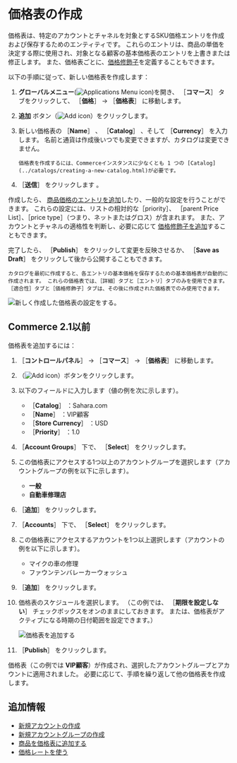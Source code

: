 # 価格表の作成

価格表は、特定のアカウントとチャネルを対象とするSKU価格エントリを作成および保存するためのエンティティです。 これらのエントリは、商品の単価を決定する際に使用され、対象となる顧客の基本価格表のエントリを上書きまたは修正します。 また、価格表ごとに、[価格修飾子](./using-price-modifiers.md)を定義することもできます。

以下の手順に従って、新しい価格表を作成します：

1. **グローバルメニュー**(![Applications Menu icon](../images/icon-applications-menu.png))を開き、 ［**コマース**］ タブをクリックして、 ［**価格**］ &rarr; ［**価格表**］ に移動します。

1. **追加** ボタン（![Add icon](../images/icon-add.png)）をクリックします。

1. 新しい価格表の ［**Name**］ 、 ［**Catalog**］ 、そして ［**Currency**］ を入力します。 名前と通貨は作成後いつでも変更できますが、カタログは変更できません。

   ```{note}
   価格表を作成するには、Commerceインスタンスに少なくとも 1 つの [Catalog](../catalogs/creating-a-new-catalog.html)が必要です。
   ```

1. ［**送信**］ をクリックします 。

作成したら、 [商品価格のエントリを追加](./adding-products-to-a-price-list.md)したり、一般的な設定を行うことができます。 これらの設定には、リストの相対的な［priority］、 ［parent Price List］、［price type］（つまり、ネットまたはグロス）が含まれます。 また、アカウントとチャネルの適格性を判断し、必要に応じて [価格修飾子を追加](./using-price-modifiers.md)することもできます。

完了したら、 ［**Publish**］ をクリックして変更を反映させるか、 ［**Save as Draft**］ をクリックして後から公開することもできます。

```{note}
カタログを最初に作成すると、各エントリの基本価格を保存するための基本価格表が自動的に作成されます。 これらの価格表では、［詳細］タブと［エントリ］タブのみを使用できます。 ［適合性］タブと［価格修飾子］タブは、その後に作成された価格表でのみ使用できます。
```

![新しく作成した価格表の設定をする。](./creating-a-price-list/images/02.png)

## Commerce 2.1以前

価格表を追加するには：

1. ［**コントロールパネル**］ → ［**コマース**］ → ［**価格表**］ に移動します。
1. （![Add icon](../images/icon-add.png)）ボタンをクリックします。
1. 以下のフィールドに入力します（値の例を次に示します）。
    * ［**Catalog**］ ：Sahara.com
    * ［**Name**］ ：VIP顧客
    * ［**Store Currency**］ ：USD
    * ［**Priority**］ ：1.0
1. ［**Account Groups**］ 下で、 ［**Select**］ をクリックします。
1. この価格表にアクセスする1つ以上のアカウントグループを選択します（アカウントグループの例を以下に示します）。
    * **一般**
    * **自動車修理店**
1. ［**追加**］ をクリックします。
1. ［**Accounts**］ 下で、 ［**Select**］ をクリックします。
1. この価格表にアクセスするアカウントを1つ以上選択します（アカウントの例を以下に示します）。
    * マイクの車の修理
    * ファウンテンバレーカーウォッシュ
1. ［**追加**］ をクリックします。
1. 価格表のスケジュールを選択します。 （この例では、 ［**期限を設定しない**］ チェックボックスをオンのままにしておきます。 または、価格表がアクティブになる時期の日付範囲を設定できます。）

    ![価格表を追加する](./creating-a-price-list/images/01.png)

1. ［**Publish**］ をクリックします。

価格表（この例では **VIP顧客**）が作成され、選択したアカウントグループとアカウントに適用されました。 必要に応じて、手順を繰り返して他の価格表を作成します。

## 追加情報

* [新規アカウントの作成](../users-and-accounts/account-management/creating-a-new-account.md)
* [新規アカウントグループの作成](../users-and-accounts/account-management/creating-a-new-account-group.md)
* [商品を価格表に追加する](./adding-products-to-a-price-list.md)
* [価格レートを使う](./using-price-tiers.md)
